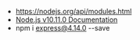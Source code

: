 * https://nodejs.org/api/modules.html
* [Node.js v10.11.0 Documentation](https://nodejs.org/api/)
* npm i express@4.14.0 --save